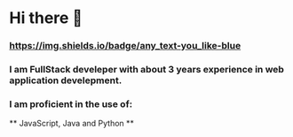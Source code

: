 # Hi there 👋
###  https://img.shields.io/badge/any_text-you_like-blue
###  I am FullStack develeper with about 3 years experience in web application develepment.
###  I am proficient in the use of:
**  JavaScript, Java and Python **
